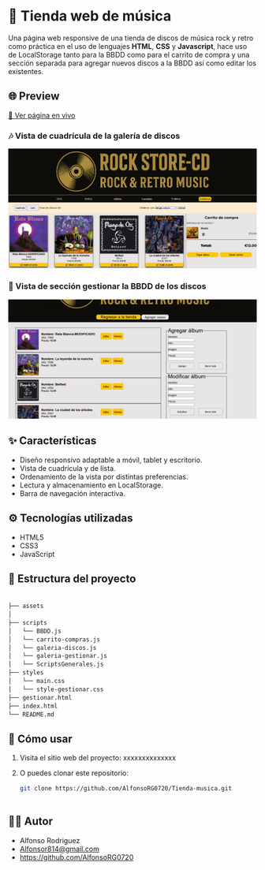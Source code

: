 # 🛒 Tienda web de música

Una página web responsive de una tienda de discos de música rock y retro como práctica en el uso de lenguajes **HTML**, **CSS** y **Javascript**, hace uso de LocalStorage tanto para la BBDD como para el carrito de compra y una sección separada para agregar nuevos discos a la BBDD así como editar los existentes.



## 🌐 Preview

[🔗 Ver página en vivo](https://github.com/AlfonsoRG0720/Tienda-musica.git)  

### 🎶 Vista de cuadrícula de la galería de discos
![Captura del sitio](./assets/Captura%20de%20pantalla%201.jpg.png)

### 📝 Vista de sección gestionar la BBDD de los discos
![Captura del sitio](./assets/Captura%20de%20pantalla%202.jpg.png)



## ✨ Características

- Diseño responsivo adaptable a móvil, tablet y escritorio.
- Vista de cuadrícula y de lista.
- Ordenamiento de la vista por distintas preferencias.
- Lectura y almacenamiento en LocalStorage.
- Barra de navegación interactiva.



## ⚙️ Tecnologías utilizadas

- HTML5
- CSS3
- JavaScript



## 📁 Estructura del proyecto

```bash

├── assets
│   
├── scripts
│   └── BBDD.js
│   └── carrito-compras.js
│   └── galeria-discos.js
│   └── galeria-gestionar.js
│   └── ScriptsGenerales.js
├── styles
│   └── main.css
│   └── style-gestionar.css
├── gestionar.html
├── index.html
└── README.md
```


## 🚀 Cómo usar

1. Visita el sitio web del proyecto: xxxxxxxxxxxxxx

2. O puedes clonar este repositorio:
   ```bash
   git clone https://github.com/AlfonsoRG0720/Tienda-musica.git



## 🙋‍♂️ Autor
- Alfonso Rodriguez 
- Alfonsor814@gmail.com
- https://github.com/AlfonsoRG0720

